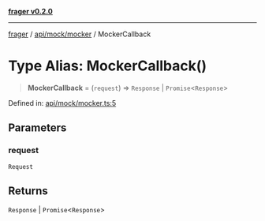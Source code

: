 [**frager v0.2.0**](../../../../README.md)

***

[frager](../../../../modules.md) / [api/mock/mocker](../README.md) / MockerCallback

# Type Alias: MockerCallback()

> **MockerCallback** = (`request`) => `Response` \| `Promise`\<`Response`\>

Defined in: [api/mock/mocker.ts:5](https://github.com/kkatou7209/frager/blob/25da44507e44e35eaf72e7a7917a8e5de25272a7/lib/api/mock/mocker.ts#L5)

## Parameters

### request

`Request`

## Returns

`Response` \| `Promise`\<`Response`\>
